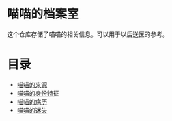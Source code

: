 # 喵喵的档案室

这个仓库存储了喵喵的相关信息。可以用于以后送医的参考。

# 目录

- [喵喵的来源](0-喵喵的来源.md)
- [喵喵的身份特征](1-喵喵的身份特征.md)
- [喵喵的病历](2-喵喵的病历.md)
- [喵喵的迷失](3-喵喵的迷失.md)

